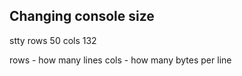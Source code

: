 Changing console size
---------------------------------------------------
stty rows 50 cols 132

rows - how many lines
cols - how many bytes per line
